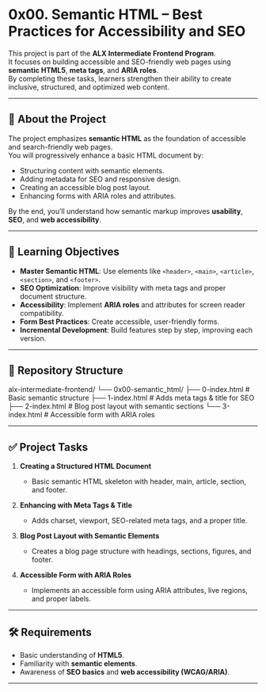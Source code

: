 # 0x00. Semantic HTML – Best Practices for Accessibility and SEO

This project is part of the **ALX Intermediate Frontend Program**.  
It focuses on building accessible and SEO-friendly web pages using **semantic HTML5**, **meta tags**, and **ARIA roles**.  
By completing these tasks, learners strengthen their ability to create inclusive, structured, and optimized web content.

---

## 🚀 About the Project

The project emphasizes **semantic HTML** as the foundation of accessible and search-friendly web pages.  
You will progressively enhance a basic HTML document by:

- Structuring content with semantic elements.
- Adding metadata for SEO and responsive design.
- Creating an accessible blog post layout.
- Enhancing forms with ARIA roles and attributes.

By the end, you’ll understand how semantic markup improves **usability**, **SEO**, and **web accessibility**.

---

## 🎯 Learning Objectives

- **Master Semantic HTML**: Use elements like `<header>`, `<main>`, `<article>`, `<section>`, and `<footer>`.
- **SEO Optimization**: Improve visibility with meta tags and proper document structure.
- **Accessibility**: Implement **ARIA roles** and attributes for screen reader compatibility.
- **Form Best Practices**: Create accessible, user-friendly forms.
- **Incremental Development**: Build features step by step, improving each version.

---

## 📂 Repository Structure

alx-intermediate-frontend/
└── 0x00-semantic_html/
├── 0-index.html # Basic semantic structure
├── 1-index.html # Adds meta tags & title for SEO
├── 2-index.html # Blog post layout with semantic sections
└── 3-index.html # Accessible form with ARIA roles

---

## ✅ Project Tasks

1. **Creating a Structured HTML Document**

   - Basic semantic HTML skeleton with header, main, article, section, and footer.

2. **Enhancing with Meta Tags & Title**

   - Adds charset, viewport, SEO-related meta tags, and a proper title.

3. **Blog Post Layout with Semantic Elements**

   - Creates a blog page structure with headings, sections, figures, and footer.

4. **Accessible Form with ARIA Roles**
   - Implements an accessible form using ARIA attributes, live regions, and proper labels.

---

## 🛠 Requirements

- Basic understanding of **HTML5**.
- Familiarity with **semantic elements**.
- Awareness of **SEO basics** and **web accessibility (WCAG/ARIA)**.

---
